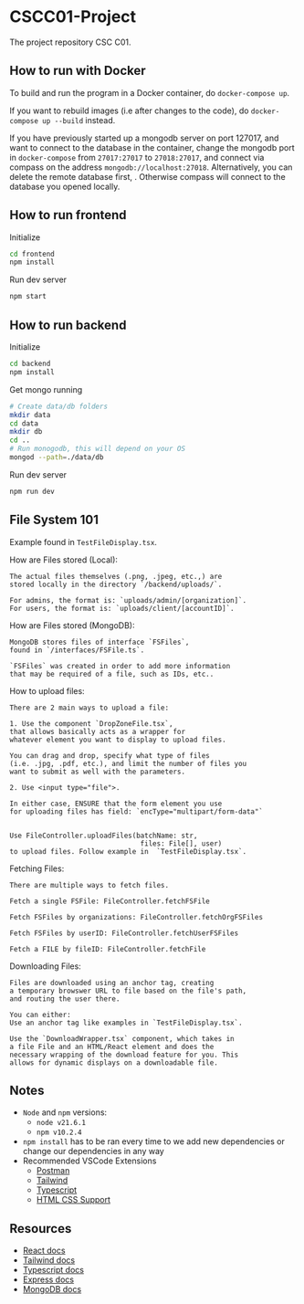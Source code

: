 # CSCC01-Project
The project repository CSC C01.

## How to run with Docker
To build and run the program in a Docker container, do `docker-compose up`. 

If you want to rebuild images (i.e after changes to the code), do `docker-compose up --build` instead.

If you have previously started up a mongodb server on port 127017, and want to connect to the database in the container, change the mongodb port in `docker-compose` from `27017:27017` to `27018:27017`, and connect via compass on the address `mongodb://localhost:27018`. Alternatively, you can delete the remote database first, . Otherwise compass will connect to the database you opened locally.

## How to run frontend
Initialize
```bash
cd frontend
npm install
```
Run dev server
```bash
npm start
```

## How to run backend
Initialize
```bash
cd backend
npm install
```

Get mongo running
```bash
# Create data/db folders
mkdir data
cd data
mkdir db
cd ..
# Run monogodb, this will depend on your OS
mongod --path=./data/db
```

Run dev server
```bash
npm run dev
```

## File System 101

Example found in `TestFileDisplay.tsx`.


How are Files stored (Local):

```
The actual files themselves (.png, .jpeg, etc.,) are
stored locally in the directory `/backend/uploads/`.

For admins, the format is: `uploads/admin/[organization]`.
For users, the format is: `uploads/client/[accountID]`.
```

How are Files stored (MongoDB):

```
MongoDB stores files of interface `FSFiles`,
found in `/interfaces/FSFile.ts`.

`FSFiles` was created in order to add more information
that may be required of a file, such as IDs, etc..
```

How to upload files:
```
There are 2 main ways to upload a file:

1. Use the component `DropZoneFile.tsx`,
that allows basically acts as a wrapper for
whatever element you want to display to upload files.

You can drag and drop, specify what type of files
(i.e. .jpg, .pdf, etc.), and limit the number of files you
want to submit as well with the parameters.

2. Use <input type="file">.

In either case, ENSURE that the form element you use
for uploading files has field: `encType="multipart/form-data"`


Use FileController.uploadFiles(batchName: str,
                                files: File[], user)
to upload files. Follow example in  `TestFileDisplay.tsx`.
```

Fetching Files:

```
There are multiple ways to fetch files.

Fetch a single FSFile: FileController.fetchFSFile

Fetch FSFiles by organizations: FileController.fetchOrgFSFiles

Fetch FSFiles by userID: FileController.fetchUserFSFiles

Fetch a FILE by fileID: FileController.fetchFile
```

Downloading Files:

```
Files are downloaded using an anchor tag, creating
a temporary browswer URL to file based on the file's path,
and routing the user there.

You can either: 
Use an anchor tag like examples in `TestFileDisplay.tsx`.

Use the `DownloadWrapper.tsx` component, which takes in
a file File and an HTML/React element and does the
necessary wrapping of the download feature for you. This
allows for dynamic displays on a downloadable file.
```

## Notes
- `Node` and `npm` versions:
    - `node v21.6.1`
    - `npm v10.2.4`
- `npm install` has to be ran every time to we add new dependencies or change our dependencies in any way
- Recommended VSCode Extensions
    - [Postman](https://marketplace.visualstudio.com/items?itemName=Postman.postman-for-vscode)
    - [Tailwind](https://marketplace.visualstudio.com/items?itemName=bradlc.vscode-tailwindcss)
    - [Typescript](https://marketplace.visualstudio.com/items?itemName=ms-vscode.vscode-typescript-next)
    - [HTML CSS Support](https://marketplace.visualstudio.com/items?itemName=ecmel.vscode-html-css)

## Resources
- [React docs](https://react.dev/reference/react)
- [Tailwind docs](https://tailwindcss.com/docs/installation)
- [Typescript docs](https://www.typescriptlang.org/docs/)
- [Express docs](https://expressjs.com/en/4x/api.html)
- [MongoDB docs](https://www.mongodb.com/docs/drivers/node/current/)
